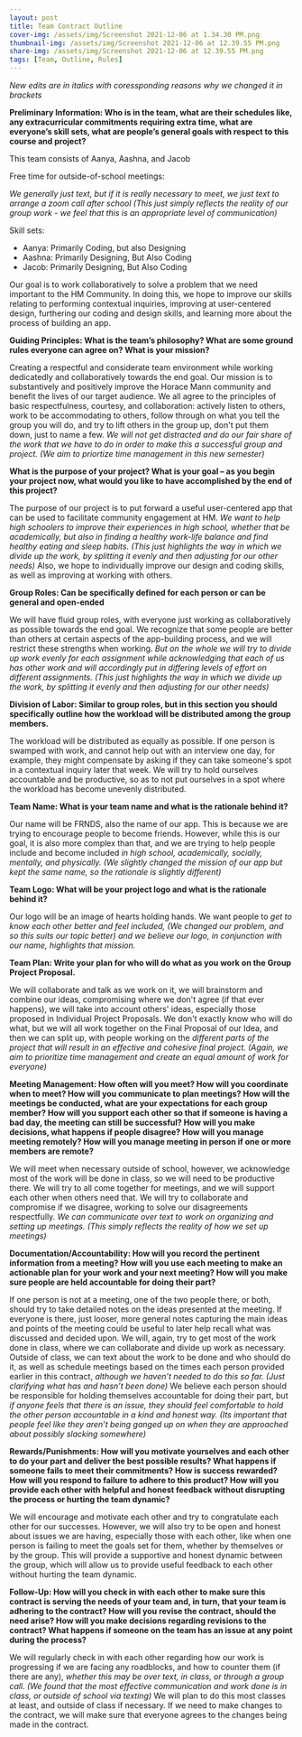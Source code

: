 ```yaml
---
layout: post
title: Team Contract Outline
cover-img: /assets/img/Screenshot 2021-12-06 at 1.34.30 PM.png
thumbnail-img: /assets/img/Screenshot 2021-12-06 at 12.39.55 PM.png
share-img: /assets/img/Screenshot 2021-12-06 at 12.39.55 PM.png
tags: [Team, Outline, Rules]
---
```


*New edits are in italics with coressponding reasons why we changed it in brackets*

**Preliminary Information: Who is in the team, what are their schedules like, any extracurricular commitments requiring extra time, what are everyone’s skill sets, what are people’s general goals with respect to this course and project?**

This team consists of Aanya, Aashna, and Jacob

Free time for outside-of-school meetings:

*We generally just text, but if it is really necessary to meet, we just text to arrange a zoom call after school (This just simply reflects the reality of our group work - we feel that this is an appropriate level of communication)* 

Skill sets:
* Aanya: Primarily Coding, but also Designing
* Aashna: Primarily Designing, But Also Coding
* Jacob: Primarily Designing, But Also Coding

Our goal is to work collaboratively to solve a problem that we need important to the HM Community. In doing this, we hope to improve our skills relating to performing contextual inquiries, improving at user-centered design, furthering our coding and design skills, and learning more about the process of building an app. 

**Guiding Principles: What is the team’s philosophy? What are some ground rules everyone can agree on? What is your mission?**

Creating a respectful and considerate team environment while working dedicatedly and collaboratively towards the end goal. Our mission is to substantively and positively improve the Horace Mann community and benefit the lives of our target audience. We all agree to the principles of basic respectfulness, courtesy, and collaboration: actively listen to others, work to be accommodating to others, follow through on what you tell the group you will do, and try to lift others in the group up, don't put them down, just to name a few. *We will not get distracted and do our fair share of the work that we have to do in order to make this a successful group and project. (We aim to priortize time management in this new semester)*

**What is the purpose of your project? What is your goal – as you begin your project now, what would you like to have accomplished by the end of this project?**

The purpose of our project is to put forward a useful user-centered app that can be used to facilitate community engagement at HM. *We want to help high schoolers to improve their experiences in high school, whether that be academically, but also in finding a healthy work-life balance and find healthy eating and sleep habits. (This just highlights the way in which we divide up the work, by splitting it evenly and then adjusting for our other needs)* Also, we hope to individually improve our design and coding skills, as well as improving at working with others. 

**Group Roles: Can be specifically defined for each person or can be general and open-ended**

We will have fluid group roles, with everyone just working as collaboratively as possible towards the end goal. We recognize that some people are better than others at certain aspects of the app-building process, and we will restrict these strengths when working. *But on the whole we will try to divide up work evenly for each assignment while acknowledging that each of us has other work and will accordingly put in differing levels of effort on different assignments. (This just highlights the way in which we divide up the work, by splitting it evenly and then adjusting for our other needs)*

**Division of Labor: Similar to group roles, but in this section you should specifically outline how the workload will be distributed among the group members.**

The workload will be distributed as equally as possible. If one person is swamped with work, and cannot help out with an interview one day, for example, they might compensate by asking if they can take someone's spot in a contextual inquiry later that week. We will try to hold ourselves accountable and be productive, so as to not put ourselves in a spot where the workload has become unevenly distributed. 

**Team Name: What is your team name and what is the rationale behind it?**

Our name will be FRNDS, also the name of our app. This is because we are trying to encourage people to become friends. However, while this is our goal, it is also more complex than that, and we are trying to help people include and become included *in high school, academically, socially, mentally, and physically. (We slightly changed the mission of our app but kept the same name, so the rationale is slightly different)*

**Team Logo: What will be your project logo and what is the rationale behind it?**

Our logo will be an image of hearts holding hands. We want people to *get to know each other better and feel included, (We changed our problem, and so this suits our topic better) and we believe our logo, in conjunction with our name, highlights that mission.*

**Team Plan: Write your plan for who will do what as you work on the Group Project Proposal.**

We will collaborate and talk as we work on it, we will brainstorm and combine our ideas, compromising where we don't agree (if that ever happens), we will take into account others' ideas, especially those proposed in Individual Project Proposals. We don't exactly know who will do what, but we will all work together on the Final Proposal of our Idea, and then we can split up, with people working on the *different parts of the project that will result in an effective and cohesive final project. (Again, we aim to prioritize time management and create an equal amount of work for everyone)*

**Meeting Management: How often will you meet? How will you coordinate when to meet? How will you communicate to plan meetings? How will the meetings be conducted, what are your expectations for each group member? How will you support each other so that if someone is having a bad day, the meeting can still be successful? How will you make decisions, what happens if people disagree? How will you manage meeting remotely? How will you manage meeting in person if one or more members are remote?**

We will meet when necessary outside of school, however, we acknowledge most of the work will be done in class, so we will need to be productive there. We will try to all come together for meetings, and we will support each other when others need that. We will try to collaborate and compromise if we disagree, working to solve our disagreements respectfully. *We can communicate over text to work on organizing and setting up meetings. (This simply reflects the reality of how we set up meetings)*

**Documentation/Accountability: How will you record the pertinent information from a meeting? How will you use each meeting to make an actionable plan for your work and your next meeting? How will you make sure people are held accountable for doing their part?**

If one person is not at a meeting, one of the two people there, or both, should try to take detailed notes on the ideas presented at the meeting. If everyone is there, just looser, more general notes capturing the main ideas and points of the meeting could be useful to later help recall what was discussed and decided upon. We will, again, try to get most of the work done in class, where we can collaborate and divide up work as necessary. Outside of class, we can text about the work to be done and who should do it, as well as schedule meetings based on the times each person provided earlier in this contract, *although we haven’t needed to do this so far. (Just clarifying what has and hasn’t been done)* We believe each person should be responsible for holding themselves accountable for doing their part, but *if anyone feels that there is an issue, they should feel comfortable to hold the other person accountable in a kind and honest way. (Its important that people feel like they aren’t being ganged up on when they are approached about possibly slacking somewhere)*

**Rewards/Punishments: How will you motivate yourselves and each other to do your part and deliver the best possible results? What happens if someone fails to meet their commitments? How is success rewarded? How will you respond to failure to adhere to this product? How will you provide each other with helpful and honest feedback without disrupting the process or hurting the team dynamic?**

We will encourage and motivate each other and try to congratulate each other for our successes. However, we will also try to be open and honest about issues we are having, especially those with each other, like when one person is failing to meet the goals set for them, whether by themselves or by the group. This will provide a supportive and honest dynamic between the group, which will allow us to provide useful feedback to each other without hurting the team dynamic. 

**Follow-Up: How will you check in with each other to make sure this contract is serving the needs of your team and, in turn, that your team is adhering to the contract? How will you revise the contract, should the need arise? How will you make decisions regarding revisions to the contract? What happens if someone on the team has an issue at any point during the process?**

We will regularly check in with each other regarding how our work is progressing if we are facing any roadblocks, and how to counter them (if there are any), *whether this may be over text, in class, or through a group call. (We found that the most effective communication and work done is in class, or outside of school via texting)* We will plan to do this most classes at least, and outside of class if necessary. If we need to make changes to the contract, we will make sure that everyone agrees to the changes being made in the contract. 
